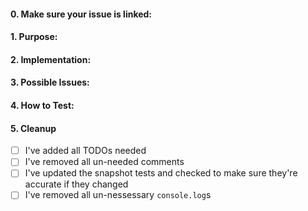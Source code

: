 #### 0. Make sure your issue is linked:
<!-- "closes: #issueNum". See here: https://docs.github.com/en/github/managing-your-work-on-github/linking-a-pull-request-to-an-issue#linking-a-pull-request-to-an-issue-using-a-keyword -->


#### 1. Purpose:
<!-- Give a description of what your component or submission is supposed to do/accomplish. -->



#### 2. Implementation:
<!-- Brief overview of your solution. -->



#### 3. Possible Issues:
<!-- Anything you are unsure of, specifically want others to test. -->



#### 4. How to Test:
<!-- List all steps from pulling your branch, list any files that need to be edited and what specifically needs to be added/removed(include line #), and how to deploy it. -->


#### 5. Cleanup
- [ ] I've added all TODOs needed
- [ ] I've removed all un-needed comments
- [ ] I've updated the snapshot tests and checked to make sure they're accurate if they changed
- [ ] I've removed all un-nessessary `console.log`s
